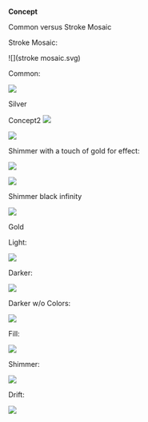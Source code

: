 **Concept**


Common versus Stroke Mosaic

Stroke Mosaic:

![](stroke mosaic.svg)

Common:

![](common.svg)

Silver

Concept2
![](Silver_Concept_2.svg)

![](Silver_Concept_2_GoldStroke.svg)

Shimmer with a touch of gold for effect:

![](silver_shimmer_goldtouch.svg)

![](silver_shimmer_goldtouch_light.svg)

Shimmer black infinity

![](silver_shimmer_black.svg)

Gold

Light:

![](gold_concept.svg)

Darker:

![](gold_concept_darker.svg)

Darker w/o Colors:

![](gold_concept_dark_nocolors2.svg)

Fill:

![](gold_concept_color_fill.svg)

Shimmer:

![](gold_dark_colors_shimmer.svg)

Drift:

![](gold_dark_color_drift.svg)
